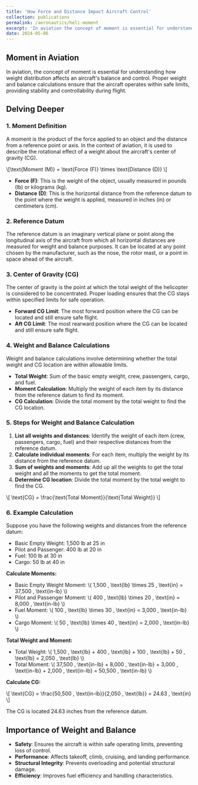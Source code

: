 ```yaml
---
title: 'How Force and Distance Impact Aircraft Control'
collection: publications
permalink: /aeronautics/heli-moment
excerpt: 'In aviation the concept of moment is essential for understanding how weight distribution affects an aircraft's balance and control. ' 
date: 2024-05-06    
---
```


## Moment in Aviation

In aviation, the concept of moment is essential for understanding how weight distribution affects an aircraft's balance and control. Proper weight and balance calculations ensure that the aircraft operates within safe limits, providing stability and controllability during flight.

## Delving Deeper

### 1. **Moment Definition**

A moment is the product of the force applied to an object and the distance from a reference point or axis. In the context of aviation, it is used to describe the rotational effect of a weight about the aircraft's center of gravity (CG).

\\[\text{Moment (M)} = \text{Force (F)} \times \text{Distance (D)} \\]

- **Force (F)**: This is the weight of the object, usually measured in pounds (lb) or kilograms (kg).
- **Distance (D)**: This is the horizontal distance from the reference datum to the point where the weight is applied, measured in inches (in) or centimeters (cm).

### 2. **Reference Datum**

The reference datum is an imaginary vertical plane or point along the longitudinal axis of the aircraft from which all horizontal distances are measured for weight and balance purposes. It can be located at any point chosen by the manufacturer, such as the nose, the rotor mast, or a point in space ahead of the aircraft.

### 3. **Center of Gravity (CG)**

The center of gravity is the point at which the total weight of the helicopter is considered to be concentrated. Proper loading ensures that the CG stays within specified limits for safe operation.

- **Forward CG Limit**: The most forward position where the CG can be located and still ensure safe flight.
- **Aft CG Limit**: The most rearward position where the CG can be located and still ensure safe flight.

### 4. **Weight and Balance Calculations**

Weight and balance calculations involve determining whether the total weight and CG location are within allowable limits.

- **Total Weight**: Sum of the basic empty weight, crew, passengers, cargo, and fuel.
- **Moment Calculation**: Multiply the weight of each item by its distance from the reference datum to find its moment.
- **CG Calculation**: Divide the total moment by the total weight to find the CG location.

### 5. **Steps for Weight and Balance Calculation**

1. **List all weights and distances**: Identify the weight of each item (crew, passengers, cargo, fuel) and their respective distances from the reference datum.
2. **Calculate individual moments**: For each item, multiply the weight by its distance from the reference datum.
3. **Sum of weights and moments**: Add up all the weights to get the total weight and all the moments to get the total moment.
4. **Determine CG location**: Divide the total moment by the total weight to find the CG.

\\[ \text{CG} = \frac{\text{Total Moment}}{\text{Total Weight}} \\]

### 6. **Example Calculation**

Suppose you have the following weights and distances from the reference datum:

- Basic Empty Weight: 1,500 lb at 25 in
- Pilot and Passenger: 400 lb at 20 in
- Fuel: 100 lb at 30 in
- Cargo: 50 lb at 40 in

**Calculate Moments:**

- Basic Empty Weight Moment: \\( 1,500 \, \text{lb} \times 25 \, \text{in} = 37,500 \, \text{in-lb} \\)
- Pilot and Passenger Moment: \\( 400 \, \text{lb} \times 20 \, \text{in} = 8,000 \, \text{in-lb} \\)
- Fuel Moment: \\( 100 \, \text{lb} \times 30 \, \text{in} = 3,000 \, \text{in-lb} \\)
- Cargo Moment: \\( 50 \, \text{lb} \times 40 \, \text{in} = 2,000 \, \text{in-lb} \\)

**Total Weight and Moment:**

- Total Weight: \\( 1,500 \, \text{lb} + 400 \, \text{lb} + 100 \, \text{lb} + 50 \, \text{lb} = 2,050 \, \text{lb} \\)
- Total Moment: \\( 37,500 \, \text{in-lb} + 8,000 \, \text{in-lb} + 3,000 \, \text{in-lb} + 2,000 \, \text{in-lb} = 50,500 \, \text{in-lb} \\)

**Calculate CG:**

\\[ \text{CG} = \frac{50,500 \, \text{in-lb}}{2,050 \, \text{lb}} = 24.63 \, \text{in} \\]

The CG is located 24.63 inches from the reference datum.

## Importance of Weight and Balance

- **Safety**: Ensures the aircraft is within safe operating limits, preventing loss of control.
- **Performance**: Affects takeoff, climb, cruising, and landing performance.
- **Structural Integrity**: Prevents overloading and potential structural damage.
- **Efficiency**: Improves fuel efficiency and handling characteristics.

